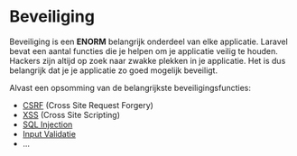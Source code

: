 # Beveiliging

Beveiliging is een **ENORM** belangrijk onderdeel van elke applicatie. Laravel bevat een aantal functies die je helpen om je applicatie veilig te houden. Hackers zijn altijd op zoek naar zwakke plekken in je applicatie. Het is dus belangrijk dat je je applicatie zo goed mogelijk beveiligt.

Alvast een opsomming van de belangrijkste beveiligingsfuncties:

- [CSRF](/laravel/concepts/security/csrf.html) (Cross Site Request Forgery)
- [XSS](/laravel/concepts/security/xss.html) (Cross Site Scripting)
- [SQL Injection](/laravel/concepts/security/sql-injection.html)
- [Input Validatie](/laravel/concepts/security/input-validation.html)
- ...